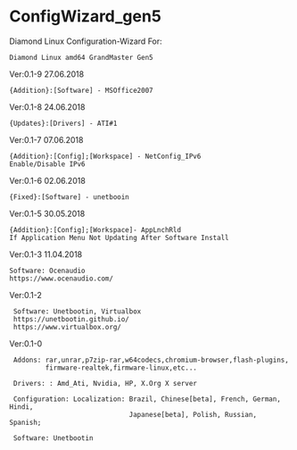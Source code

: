 # ConfigWizard_gen5
Diamond Linux Configuration-Wizard
For: 

    Diamond Linux amd64 GrandMaster Gen5


Ver:0.1-9 27.06.2018

    {Addition}:[Software] - MSOffice2007
  

Ver:0.1-8 24.06.2018

    {Updates}:[Drivers] - ATI#1

    
Ver:0.1-7 07.06.2018

    {Addition}:[Config];[Workspace] - NetConfig_IPv6
    Enable/Disable IPv6


Ver:0.1-6 02.06.2018

    {Fixed}:[Software] - unetbooin


Ver:0.1-5 30.05.2018

    {Addition}:[Config];[Workspace]- AppLnchRld
    If Application Menu Not Updating After Software Install


Ver:0.1-3 11.04.2018

    Software: Ocenaudio
    https://www.ocenaudio.com/


Ver:0.1-2

     Software: Unetbootin, Virtualbox
     https://unetbootin.github.io/
     https://www.virtualbox.org/


Ver:0.1-0

     Addons: rar,unrar,p7zip-rar,w64codecs,chromium-browser,flash-plugins,
             firmware-realtek,firmware-linux,etc...
     
     Drivers: : Amd_Ati, Nvidia, HP, X.Org X server
     
     Configuration: Localization: Brazil, Chinese[beta], French, German, Hindi,
                                  Japanese[beta], Polish, Russian, Spanish;

     Software: Unetbootin
